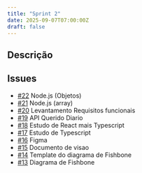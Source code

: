 ```yaml
---
title: "Sprint 2"
date: 2025-09-07T07:00:00Z
draft: false
---
```


## Descrição


## Issues
- [#22](/issues/issue-22/) Node.js (Objetos)
- [#21](/issues/issue-21/) Node.js (array)
- [#20](/issues/issue-20/) Levantamento Requisitos funcionais
- [#19](/issues/issue-19/) API Querido Diario
- [#18](/issues/issue-18/) Estudo de React mais Typescript
- [#17](/issues/issue-17/) Estudo de Typescript
- [#16](/issues/issue-16/) Figma
- [#15](/issues/issue-15/) Documento de visao
- [#14](/issues/issue-14/) Template do diagrama de Fishbone
- [#13](/issues/issue-13/) Diagrama de Fishbone
